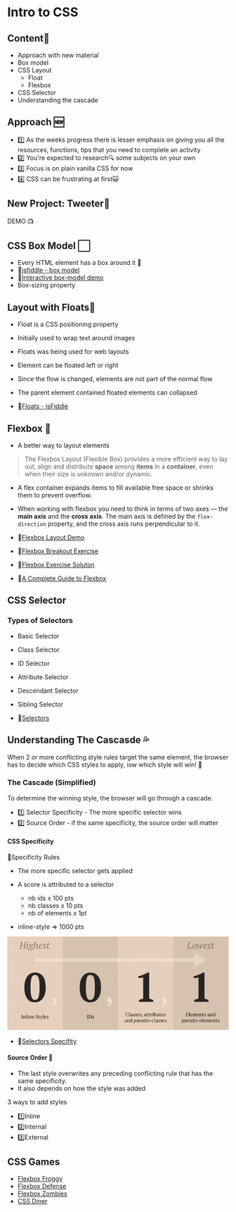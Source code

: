# Intro to CSS

## Content📣

- Approach with new material
- Box model
- CSS Layout
  - Float
  - Flexbox
- CSS Selector
- Understanding the cascade

## Approach 🆕

- 1️⃣ As the weeks progress there is lesser emphasis on giving you all the resources, functions, tips that you need to complete an activity
- 2️⃣ You're expected to research🔍 some subjects on your own
- 3️⃣ Focus is on plain vanilla CSS for now
- 4️⃣ CSS can be frustrating at first🙀

## New Project: Tweeter🐤

DEMO 📺

## CSS Box Model ⬜

- Every HTML element has a box around it 🔳
- 🔗[jsfiddle - box model](https://jsfiddle.net/dtremblay/nmLzpeo7/125/)
- 🔗[Interactive box-model demo](http://guyroutledge.github.io/box-model/)
- Box-sizing property

## Layout with Floats🔁

- Float is a CSS positioning property
- Initially used to wrap text around images
- Floats was being used for web layouts
- Element can be floated left or right
- Since the flow is changed, elements are not part of the normal flow
- The parent element contained floated elements can collapsed

- 🔗[Floats - jsFiddle](https://jsfiddle.net/dtremblay/493tjkaz/412/)

## Flexbox 💟

- A better way to layout elements

> The Flexbox Layout (Flexible Box) provides a more efficient way to lay out, align and distribute **space** among **items** in a **container**, even when their size is unknown and/or dynamic.

- A flex container expands items to fill available free space or shrinks them to prevent overflow.

- When working with flexbox you need to think in terms of two axes — the **main axis** and the **cross axis**. The main axis is defined by the `flex-direction` property, and the cross axis runs perpendicular to it.

- 🔗[Flexbox Layout Demo](https://jsfiddle.net/dtremblay/m70x3h6p/337/)
- 🔗[Flexbox Breakout Exercise](https://gist.github.com/DominicTremblay/83357ef5d5d006a87a5774893bb9addd)
- 🔗[Flexbox Exercise Soluton]()
- 🔗[A Complete Guide to Flexbox](https://css-tricks.com/snippets/css/a-guide-to-flexbox/)

## CSS Selector

### Types of Selectors

- Basic Selector
- Class Selector
- ID Selector
- Attribute Selector
- Descendant Selector
- Sibling Selector

- 🔗[Selectors](https://jsfiddle.net/dtremblay/e3v095ws/149/)

## Understanding The Cascasde 💦

When 2 or more conflicting style rules target the same element, the browser has to decide which CSS styles to apply, iow which style will win! 🥇

### The Cascade (Simplified)

To determine the winning style, the browser will go through a cascade.

- 1️⃣ Selector Specificity - The more specific selector wins
- 2️⃣ Source Order - if the same specificity, the source order will matter

#### CSS Specificity

📏Specificity Rules

- The more specific selector gets applied
- A score is attributed to a selector

  - nb ids x 100 pts
  - nb classes x 10 pts
  - nb of elements x 1pt

* inline-style => 1000 pts

![specificity](./specificity1.png)

- 🔗[Selectors Specifity](https://jsfiddle.net/dtremblay/xr94uLnb/127/)

#### Source Order 🎢

- The last style overwrites any preceding conflicting rule that has the same specificity.
- It also depends on how the style was added

3 ways to add styles

- 1️⃣Inline
- 2️⃣Internal
- 3️⃣External

## CSS Games

- [Flexbox Froggy](https://flexboxfroggy.com/)
- [Flexbox Defense](http://www.flexboxdefense.com/)
- [Flexbox Zombies](https://geddski.teachable.com/p/flexbox-zombies)
- [CSS Diner](https://flukeout.github.io/)